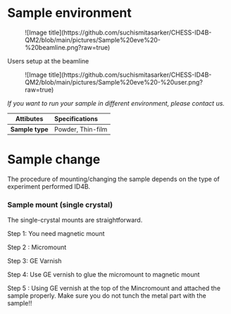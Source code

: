 
# Sample environment


<figure markdown>
  ![Image title](https://github.com/suchismitasarker/CHESS-ID4B-QM2/blob/main/pictures/Sample%20eve%20-%20beamline.png?raw=true)
</figure>


Users setup at the beamline
<figure markdown>
  ![Image title](https://github.com/suchismitasarker/CHESS-ID4B-QM2/blob/main/pictures/Sample%20eve%20-%20user.png?raw=true)
</figure>


<i> If you want to run your sample in different environment, please contact us. </i>

| Attibutes | Specifications | 
| -------------- | :--------- | 
| <b> Sample type </b> | Powder, Thin-film | 



# Sample change 

The procedure of mounting/changing the sample depends on the type of experiment performed ID4B.


### Sample mount (single crystal)

The single-crystal mounts are straightforward. 

Step 1: You need magnetic mount 



Step 2 : Micromount 


Step 3: GE Varnish


Step 4: Use GE vernish to glue the micromount to magnetic mount 


Step 5 : 
Using GE vernish at the top of the Mincromount and attached the sample properly. 
Make sure you do not tunch the metal part with the sample!!



